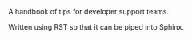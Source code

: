 A handbook of tips for developer support teams.

Written using RST so that it can be piped into Sphinx.
